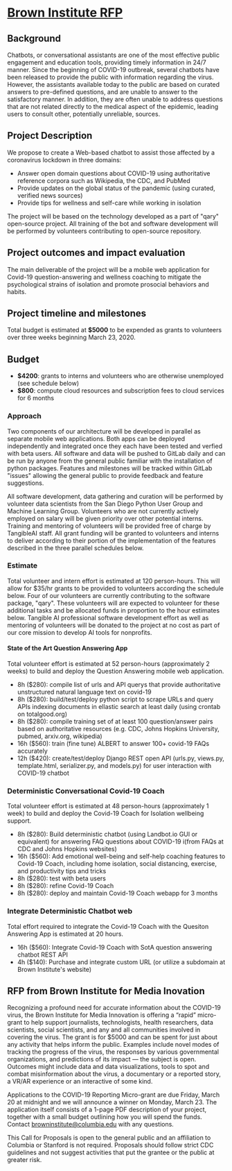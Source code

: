 # [Brown Institute RFP](https://brown.submittable.com/submit/162874/2020-covid-19-micro-grant)

## Background
Chatbots, or conversational assistants are one of the most effective public engagement and education tools, providing timely information in 24/7 manner.
Since the beginning of COVID-19 outbreak, several chatbots have been released to provide the public with information regarding the virus. However, the assistants available today to the public are based on curated answers to pre-defined questions, and are unable to answer to the satisfactory manner.
In addition, they are often unable to address questions that are not related directly to the medical aspect of the epidemic, leading users to consult other, potentially unreliable, sources.


## Project Description
We propose to create a Web-based chatbot to assist those affected by a coronavirus lockdown in three domains:

- Answer open domain questions about COVID-19 using authoritative reference corpora such as Wikipedia, the CDC, and PubMed
- Provide updates on the global status of the pandemic (using curated, verified news sources)
- Provide tips for wellness and self-care while working in isolation

The project will be based on the technology developed as a part of "qary" open-source project.
All training of the bot and software development will be performed by volunteers contributing to open-source repository.

## Project outcomes and impact evaluation
The main deliverable of the project will be a mobile web application for Covid-19 question-answering and wellness coaching to mitigate the psychological strains of isolation and promote prosocial behaviors and habits.


## Project timeline and milestones
Total budget is estimated at **$5000** to be expended as grants to volunteers over three weeks beginning March 23, 2020.

## Budget
- **$4200**: grants to interns and volunteers who are otherwise unemployed (see schedule below)
- **$800**: compute cloud resources and subscription fees to cloud services for 6 months

### Approach
Two components of our architecture will be developed in parallel as separate mobile web applications. Both apps can be deployed  independently and integrated once they each have been tested and verfied with beta users. All software and data will be pushed to GitLab daily and can be run by anyone from the general public familiar with the installation of python packages. Features and milestones will be tracked within GitLab "issues" allowing the general public to provide feedback and feature suggestions.

All software development, data gathering and curation will be performed by volunteer data scientists from the San Diego Python User Group and Machine Learning Group.
Volunteers who are not currently actively employed on salary will be given priority over other potential interns.
Training and mentoring of volunteers will be provided free of charge by TangibleAI staff.
All grant funding will be granted to volunteers and interns to deliver according to their portion of the implementation of the features described in the three parallel schedules below.

### Estimate
Total volunteer and intern effort is estimated at 120 person-hours.
This will allow for $35/hr grants to be provided to volunteers according the schedule below.
Four of our volunteers are currently contributing to the software package, "qary".
These volunteers will are expected to volunteer for these additional tasks and be allocated funds in proportion to the hour estimates below.
Tangible AI professional software development effort as well as mentoring of volunteers will be donated to the project at no cost as part of our core mission to develop AI tools for nonprofits.

#### State of the Art Question Answering App
Total volunteer effort is estimated at 52 person-hours (approximately 2 weeks) to build and deploy the Question Answering mobile web application.

- 8h ($280): compile list of urls and API querys that provide authoritative unstructured natural language text on covid-19
- 8h ($280): build/test/deploy python script to scrape URLs and query APIs indexing documents in ellastic search at least daily (using crontab on totalgood.org)
- 8h ($280): compile training set of at least 100 question/answer pairs based on authoritative resources (e.g. CDC, Johns Hopkins University, pubmed, arxiv.org, wikipedia)
- 16h ($560): train (fine tune) ALBERT to answer 100+ covid-19 FAQs accurately
- 12h ($420): create/test/deploy Django REST open API (urls.py, views.py, template.html, serializer.py, and models.py) for user interaction with COVID-19 chatbot

### Deterministic Conversational Covid-19 Coach
Total volunteer effort is estimated at 48 person-hours (approximately 1 week) to build and deploy the Covid-19 Coach for Isolation wellbeing support.

- 8h ($280): Build deterministic chatbot (using Landbot.io GUI or equivalent) for answering FAQ questions about COVID-19 i(from FAQs at CDC and Johns Hopkins websites)
- 16h ($560): Add emotional well-being and self-help coaching features to Covid-19 Coach, including home isolation, social distancing, exercise, and productivity tips and tricks
- 8h ($280): test with beta users
- 8h ($280): refine Covid-19 Coach
- 8h ($280): deploy and maintain Covid-19 Coach webapp for 3 months

### Integrate Deterministic Chatbot web
Total effort required to integrate the Covid-19 Coach with the Quesiton Answering App is estimated at 20 hours.

- 16h ($560): Integrate Covid-19 Coach with SotA question answering chatbot REST API
- 4h ($140): Purchase and integrate custom URL (or utilize a subdomain at Brown Institute's website)


## RFP from Brown Institute for Media Inovation

Recognizing a profound need for accurate information about the COVID-19 virus, the Brown Institute for Media Innovation is offering a “rapid” micro-grant to help support journalists, technologists, health researchers, data scientists, social scientists, and any and all communities involved in covering the virus. The grant is for $5000 and can be spent for just about any activity that helps inform the public. Examples include novel modes of tracking the progress of the virus, the responses by various governmental organizations, and predictions of its impact — the subject is open. Outcomes might include data and data visualizations, tools to spot and combat misinformation about the virus, a documentary or a reported story, a VR/AR experience or an interactive of some kind.

Applications to the COVID-19 Reporting Micro-grant are due Friday, March 20 at midnight and we will announce a winner on Monday, March 23. The application itself consists of a 1-page PDF description of your project, together with a small budget outlining how you will spend the funds. Contact browninstitute@columbia.edu with any questions.

This Call for Proposals is open to the general public and an affiliation to Columbia or Stanford is not required. Proposals should follow strict CDC guidelines and not suggest activities that put the grantee or the public at greater risk.
